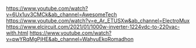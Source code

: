 https://www.youtube.com/watch?v=6Ux1uv3CMCk&ab_channel=AwesomeTech
https://www.youtube.com/watch?v=e_Ar_ETUSXw&ab_channel=ElectroMux
https://www.elcircuit.com/2021/01/1000w-inverter-1224vdc-to-220vac-with.html
https://www.youtube.com/watch?v=pwYRqMgPjHE&ab_channel=WahyuEkoRomadhon
